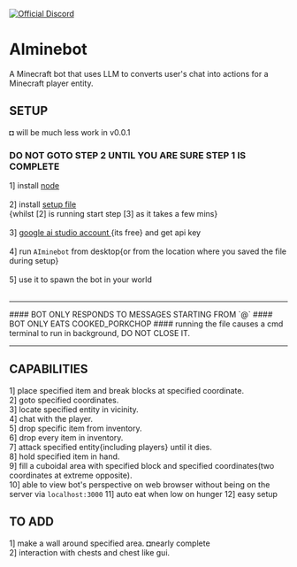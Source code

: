 [![Official Discord](https://img.shields.io/static/v1.svg?label=OFFICIAL&message=DISCORD&color=blue&logo=discord&style=for-the-badge)](https://discord.gg/XetraY3Zuh)
# AIminebot
A Minecraft bot that uses LLM to converts user's chat into actions for a Minecraft player entity.
## SETUP
◘ will be much less work in v0.0.1
### DO NOT GOTO STEP 2 UNTIL YOU ARE SURE STEP 1 IS COMPLETE

1] install [node](https://nodejs.org/en/download)<br><br>
2] install [setup file](https://github.com/Seshrut/AIminebot/releases) <br>
{whilst [2] is running start step [3] as it takes a few mins}<br><br>
3] [ google ai studio account ](https://makersuite.google.com/) {its free} and get api key<br><br>
4] run `AIminebot` from desktop{or from the location where you saved the file during setup}<br><br>
5] use it to spawn the bot in your world<br><br>
<hr>
#### BOT ONLY RESPONDS TO MESSAGES STARTING FROM `@`
#### BOT ONLY EATS COOKED_PORKCHOP
#### running the file causes a cmd terminal to run in background, DO NOT CLOSE IT.
<hr>

## CAPABILITIES
1] place specified item and break blocks at specified coordinate.<br>
2] goto specified coordinates.<br>
3] locate specified entity in vicinity.<br>
4] chat with the player.<br>
5] drop specific item from inventory.<br>
6] drop every item in inventory.<br>
7] attack specified entity{including players} until it dies.<br>
8] hold specified item in hand.<br>
9] fill a cuboidal area with specified block and specified coordinates(two coordinates at extreme opposite).<br>
10] able to view bot's perspective on web browser without being on the server via `localhost:3000`
11] auto eat when low on hunger
12] easy setup

## TO ADD
1] make a wall around specified area. ◘nearly complete<br>
2] interaction with chests and chest like gui.<br>
